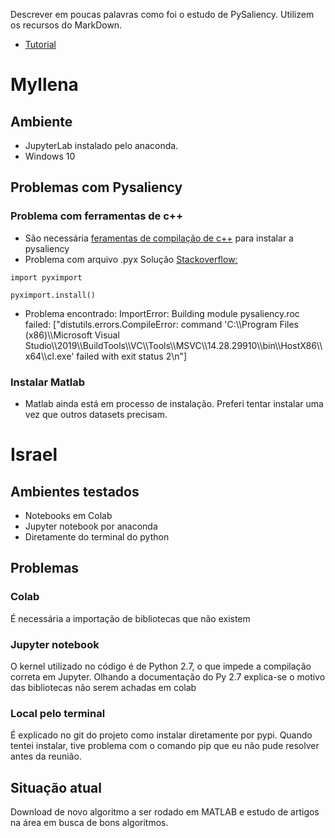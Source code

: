 Descrever em poucas palavras como foi o estudo de PySaliency. Utilizem os recursos do MarkDown.
- [Tutorial](https://www.markdowntutorial.com/)

# Myllena

## Ambiente
* JupyterLab instalado pelo anaconda.
* Windows 10

## Problemas com Pysaliency
### Problema com ferramentas de c++
  * São necessária [feramentas de compilação de c++](https://visualstudio.microsoft.com/pt-br/visual-cpp-build-tools/) para instalar a pysaliency 
  * Problema com arquivo .pyx Solução [Stackoverflow:](https://stackoverflow.com/questions/7508803/how-do-i-import-function-from-pyx-file-in-python)
  
  `import pyximport`
  
  `pyximport.install()`
              
  * Problema encontrado:
     ImportError: Building module pysaliency.roc failed: ["distutils.errors.CompileError: command 'C:\\\\Program Files (x86)\\\\Microsoft Visual Studio\\\\2019\\\\BuildTools\\\\VC\\\\Tools\\\\MSVC\\\\14.28.29910\\\\bin\\\\HostX86\\\\x64\\\\cl.exe' failed with exit status 2\n"]

### Instalar Matlab
  * Matlab ainda está em processo de instalação. Preferi tentar instalar uma vez que outros datasets precisam.


# Israel
## Ambientes testados
* Notebooks em Colab
* Jupyter notebook por anaconda
* Diretamente do terminal do python

## Problemas
### Colab
É necessária a importação de bibliotecas que não existem

### Jupyter notebook
O kernel utilizado no código é de Python 2.7, o que impede a compilação correta em Jupyter. Olhando a documentação do Py 2.7 explica-se o motivo das bibliotecas não serem achadas em colab

### Local pelo terminal
É explicado no git do projeto como instalar diretamente por pypi. Quando tentei instalar, tive problema com o comando pip que eu não pude resolver antes da reunião.

## Situação atual
Download de novo algoritmo a ser rodado em MATLAB e estudo de artigos na área em busca de bons algoritmos.
